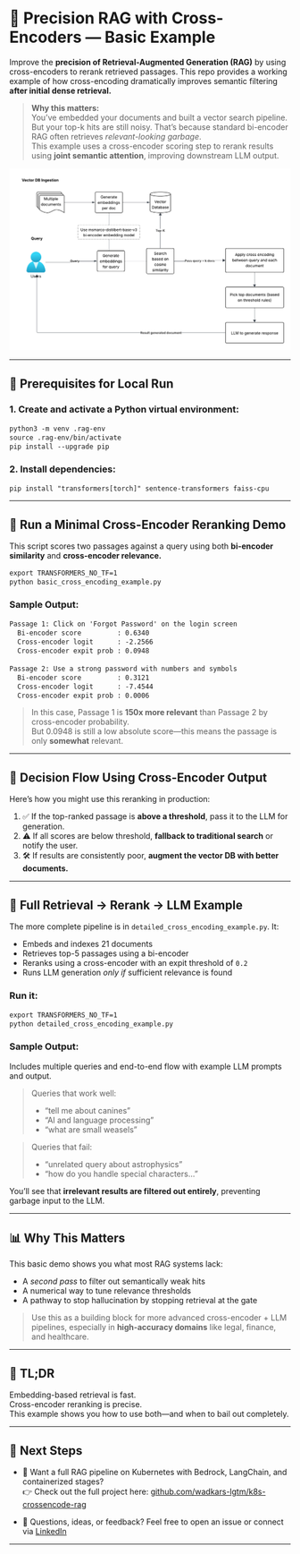 # 🎯 Precision RAG with Cross-Encoders — Basic Example

Improve the **precision of Retrieval-Augmented Generation (RAG)** by using cross-encoders to rerank retrieved passages. This repo provides a working example of how cross-encoding dramatically improves semantic filtering **after initial dense retrieval.**

> **Why this matters:**  
> You’ve embedded your documents and built a vector search pipeline. But your top-k hits are still noisy. That’s because standard bi-encoder RAG often retrieves *relevant-looking garbage*.  
> This example uses a cross-encoder scoring step to rerank results using **joint semantic attention**, improving downstream LLM output.

![Using Cross Encoders to refine ranking on retrieved results](./assets/cross-encoder.png)

---

## 🔧 Prerequisites for Local Run

### 1. Create and activate a Python virtual environment:

```
python3 -m venv .rag-env
source .rag-env/bin/activate
pip install --upgrade pip
```

### 2. Install dependencies:

```
pip install "transformers[torch]" sentence-transformers faiss-cpu
```

---

## 🧪 Run a Minimal Cross-Encoder Reranking Demo

This script scores two passages against a query using both **bi-encoder similarity** and **cross-encoder relevance.**

```
export TRANSFORMERS_NO_TF=1
python basic_cross_encoding_example.py
```

### Sample Output:
```
Passage 1: Click on 'Forgot Password' on the login screen
  Bi-encoder score         : 0.6340
  Cross-encoder logit      : -2.2566
  Cross-encoder expit prob : 0.0948

Passage 2: Use a strong password with numbers and symbols
  Bi-encoder score         : 0.3121
  Cross-encoder logit      : -7.4544
  Cross-encoder expit prob : 0.0006
```

> In this case, Passage 1 is **150x more relevant** than Passage 2 by cross-encoder probability.  
> But 0.0948 is still a low absolute score—this means the passage is only **somewhat** relevant.

---

## 🧭 Decision Flow Using Cross-Encoder Output

Here’s how you might use this reranking in production:

1. ✅ If the top-ranked passage is **above a threshold**, pass it to the LLM for generation.
2. ⚠️ If all scores are below threshold, **fallback to traditional search** or notify the user.
3. 🛠️ If results are consistently poor, **augment the vector DB with better documents.**

---

## 🧬 Full Retrieval → Rerank → LLM Example

The more complete pipeline is in `detailed_cross_encoding_example.py`. It:

- Embeds and indexes 21 documents
- Retrieves top-5 passages using a bi-encoder
- Reranks using a cross-encoder with an expit threshold of `0.2`
- Runs LLM generation *only if* sufficient relevance is found

### Run it:

```
export TRANSFORMERS_NO_TF=1
python detailed_cross_encoding_example.py
```

### Sample Output:
Includes multiple queries and end-to-end flow with example LLM prompts and output.

> Queries that work well:
> - “tell me about canines”  
> - “AI and language processing”  
> - “what are small weasels”

> Queries that fail:
> - “unrelated query about astrophysics”  
> - “how do you handle special characters...”

You’ll see that **irrelevant results are filtered out entirely**, preventing garbage input to the LLM.

---

## 📊 Why This Matters

This basic demo shows you what most RAG systems lack:
- A *second pass* to filter out semantically weak hits  
- A numerical way to tune relevance thresholds  
- A pathway to stop hallucination by stopping retrieval at the gate

> Use this as a building block for more advanced cross-encoder + LLM pipelines, especially in **high-accuracy domains** like legal, finance, and healthcare.

---

## 🧠 TL;DR

Embedding-based retrieval is fast.  
Cross-encoder reranking is precise.  
This example shows you how to use both—and when to bail out completely.

---

## 🧵 Next Steps

- 🔗 Want a full RAG pipeline on Kubernetes with Bedrock, LangChain, and containerized stages?  
  👉 Check out the full project here: [github.com/wadkars-lgtm/k8s-crossencode-rag](https://github.com/wadkars-lgtm/k8s-crossencode-rag)

- 💬 Questions, ideas, or feedback? Feel free to open an issue or connect via [LinkedIn](https://www.linkedin.com/in/sameer-wadkar/)

---

